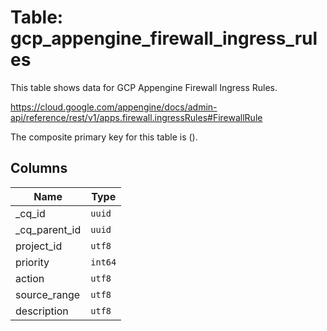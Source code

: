 # Table: gcp_appengine_firewall_ingress_rules

This table shows data for GCP Appengine Firewall Ingress Rules.

https://cloud.google.com/appengine/docs/admin-api/reference/rest/v1/apps.firewall.ingressRules#FirewallRule

The composite primary key for this table is ().

## Columns

| Name          | Type          |
| ------------- | ------------- |
|_cq_id|`uuid`|
|_cq_parent_id|`uuid`|
|project_id|`utf8`|
|priority|`int64`|
|action|`utf8`|
|source_range|`utf8`|
|description|`utf8`|